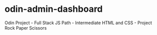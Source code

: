 # odin-admin-dashboard
Odin Project - Full Stack JS Path - Intermediate HTML and CSS - Project Rock Paper Scissors
